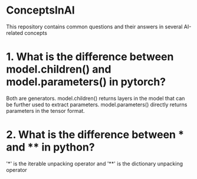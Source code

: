 # ConceptsInAI
This repository contains common questions and their answers in several AI-related concepts

# 1. What is the difference between model.children() and model.parameters() in pytorch? 
Both are generators. model.children() returns layers in the model that can be further used to extract parameters. model.parameters() directly returns parameters in the tensor format. 

# 2. What is the difference between * and ** in python? 
'*' is the iterable unpacking operator and '**' is the dictionary unpacking operator 
